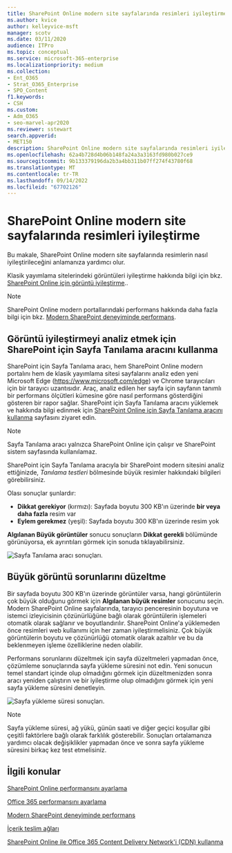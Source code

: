 ```yaml
---
title: SharePoint Online modern site sayfalarında resimleri iyileştirme
ms.author: kvice
author: kelleyvice-msft
manager: scotv
ms.date: 03/11/2020
audience: ITPro
ms.topic: conceptual
ms.service: microsoft-365-enterprise
ms.localizationpriority: medium
ms.collection:
- Ent_O365
- Strat_O365_Enterprise
- SPO_Content
f1.keywords:
- CSH
ms.custom:
- Adm_O365
- seo-marvel-apr2020
ms.reviewer: sstewart
search.appverid:
- MET150
description: SharePoint Online modern site sayfalarında resimleri iyileştirmek için SharePoint Online'daki araçları kullanmayı öğrenin.
ms.openlocfilehash: 62a4b728d4b06b148fa24a3a3163fd980b027ce9
ms.sourcegitcommit: 9b133379196da2b3a4bb311b07ff274f43780f68
ms.translationtype: MT
ms.contentlocale: tr-TR
ms.lasthandoff: 09/14/2022
ms.locfileid: "67702126"
---
```

# <a name="optimize-images-in-sharepoint-online-modern-site-pages"></a>SharePoint Online modern site sayfalarında resimleri iyileştirme

Bu makale, SharePoint Online modern site sayfalarında resimlerin nasıl iyileştirileceğini anlamanıza yardımcı olur.

Klasik yayımlama sitelerindeki görüntüleri iyileştirme hakkında bilgi için bkz. [SharePoint Online için görüntü iyileştirme](image-optimization-for-sharepoint-online.md)..

>[!NOTE]
>SharePoint Online modern portallarındaki performans hakkında daha fazla bilgi için bkz. [Modern SharePoint deneyiminde performans](/sharepoint/modern-experience-performance).

## <a name="use-the-page-diagnostics-for-sharepoint-tool-to-analyze-image-optimization"></a>Görüntü iyileştirmeyi analiz etmek için SharePoint için Sayfa Tanılama aracını kullanma

SharePoint için Sayfa Tanılama aracı, hem SharePoint Online modern portalını hem de klasik yayımlama sitesi sayfalarını analiz eden yeni Microsoft Edge (https://www.microsoft.com/edge) ve Chrome tarayıcıları için bir tarayıcı uzantısıdır. Araç, analiz edilen her sayfa için sayfanın tanımlı bir performans ölçütleri kümesine göre nasıl performans gösterdiğini gösteren bir rapor sağlar. SharePoint için Sayfa Tanılama aracını yüklemek ve hakkında bilgi edinmek için [SharePoint Online için Sayfa Tanılama aracını kullanma](page-diagnostics-for-spo.md) sayfasını ziyaret edin.

>[!NOTE]
>Sayfa Tanılama aracı yalnızca SharePoint Online için çalışır ve SharePoint sistem sayfasında kullanılamaz.

SharePoint için Sayfa Tanılama aracıyla bir SharePoint modern sitesini analiz ettiğinizde, _Tanılama testleri_ bölmesinde büyük resimler hakkındaki bilgileri görebilirsiniz.

Olası sonuçlar şunlardır:

- **Dikkat gerekiyor** (kırmızı): Sayfada boyutu 300 KB'ın üzerinde **bir veya daha fazla** resim var
- **Eylem gerekmez** (yeşil): Sayfada boyutu 300 KB'ın üzerinde resim yok

**Algılanan Büyük görüntüler** sonucu sonuçların **Dikkat gerekli** bölümünde görünüyorsa, ek ayrıntıları görmek için sonuda tıklayabilirsiniz.

![Sayfa Tanılama aracı sonuçları.](../media/modern-portal-optimization/pagediag-large-images.png)

## <a name="remediate-large-image-issues"></a>Büyük görüntü sorunlarını düzeltme

Bir sayfada boyutu 300 KB'ın üzerinde görüntüler varsa, hangi görüntülerin çok büyük olduğunu görmek için **Algılanan büyük resimler** sonucunu seçin. Modern SharePoint Online sayfalarında, tarayıcı penceresinin boyutuna ve istemci izleyicisinin çözünürlüğüne bağlı olarak görüntülerin işlemeleri otomatik olarak sağlanır ve boyutlandırılır. SharePoint Online'a yüklemeden önce resimleri web kullanımı için her zaman iyileştirmelisiniz. Çok büyük görüntülerin boyutu ve çözünürlüğü otomatik olarak azaltılır ve bu da beklenmeyen işleme özelliklerine neden olabilir.

Performans sorunlarını düzeltmek için sayfa düzeltmeleri yapmadan önce, çözümleme sonuçlarında sayfa yükleme süresini not edin. Yeni sonucun temel standart içinde olup olmadığını görmek için düzeltmenizden sonra aracı yeniden çalıştırın ve bir iyileştirme olup olmadığını görmek için yeni sayfa yükleme süresini denetleyin.

![Sayfa yükleme süresi sonuçları.](../media/modern-portal-optimization/pagediag-page-load-time.png)

>[!NOTE]
>Sayfa yükleme süresi, ağ yükü, günün saati ve diğer geçici koşullar gibi çeşitli faktörlere bağlı olarak farklılık gösterebilir. Sonuçları ortalamanıza yardımcı olacak değişiklikler yapmadan önce ve sonra sayfa yükleme süresini birkaç kez test etmelisiniz.

## <a name="related-topics"></a>İlgili konular

[SharePoint Online performansını ayarlama](tune-sharepoint-online-performance.md)

[Office 365 performansını ayarlama](tune-microsoft-365-performance.md)

[Modern SharePoint deneyiminde performans](/sharepoint/modern-experience-performance)

[İçerik teslim ağları](content-delivery-networks.md)

[SharePoint Online ile Office 365 Content Delivery Network'i (CDN) kullanma](use-microsoft-365-cdn-with-spo.md)